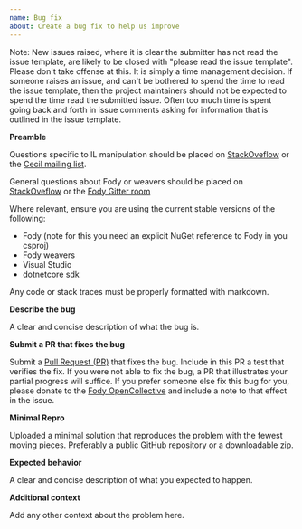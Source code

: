 ```yaml
---
name: Bug fix
about: Create a bug fix to help us improve
---
```


Note: New issues raised, where it is clear the submitter has not read the issue template, are likely to be closed with "please read the issue template". Please don't take offense at this. It is simply a time management decision. If someone raises an issue, and can't be bothered to spend the time to read the issue template, then the project maintainers should not be expected to spend the time read the submitted issue. Often too much time is spent going back and forth in issue comments asking for information that is outlined in the issue template.

**Preamble**

Questions specific to IL manipulation should be placed on [StackOveflow](https://stackoverflow.com/) or the [Cecil mailing list](https://groups.google.com/forum/#!forum/mono-cecil).

General questions about Fody or weavers should be placed on [StackOveflow](https://stackoverflow.com/) or the [Fody Gitter room](https://gitter.im/Fody/Fody)

Where relevant, ensure you are using the current stable versions of the following:

 * Fody (note for this you need an explicit NuGet reference to Fody in you csproj)
 * Fody weavers
 * Visual Studio
 * dotnetcore sdk

Any code or stack traces must be properly formatted with markdown.



**Describe the bug**

A clear and concise description of what the bug is.

**Submit a PR that fixes the bug**

Submit a [Pull Request (PR)](https://help.github.com/articles/about-pull-requests/) that fixes the bug. Include in this PR a test that verifies the fix. If you were not able to fix the bug, a PR that illustrates your partial progress will suffice. If you prefer someone else fix this bug for you, please donate to the [Fody OpenCollective](https://opencollective.com/fody/donate) and include a note to that effect in the issue.

**Minimal Repro**

Uploaded a minimal solution that reproduces the problem with the fewest moving pieces. Preferably a public GitHub repository or a downloadable zip.

**Expected behavior**

A clear and concise description of what you expected to happen.

**Additional context**

Add any other context about the problem here.